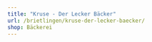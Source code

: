 ```yaml
---
title: "Kruse - Der Lecker Bäcker"
url: /brietlingen/kruse-der-lecker-baecker/
shop: Bäckerei
---
```

